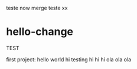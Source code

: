 teste now merge
teste xx
# hello-change
TEST

first project: hello world
hi testing 
hi hi hi 
ola ola ola
